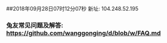 ##2018年09月28日07时12分07秒 新址: 104.248.52.195
### 兔友常见问题及解答: https://github.com/wanggonging/d/blob/w/FAQ.md

